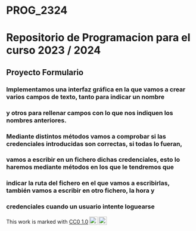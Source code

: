 # PROG_2324

# Repositorio de Programacion para el curso 2023 / 2024

## Proyecto Formulario 

### Implementamos una interfaz gráfica en la que vamos a crear varios campos de texto, tanto para indicar un nombre 
### y otros para rellenar campos con lo que nos indiquen los nombres anteriores.
### Mediante distintos métodos vamos a comprobar si las credenciales introducidas son correctas, si todas lo fueran, 
### vamos a escribir en un fichero dichas credenciales, esto lo haremos mediante métodos en los que le tendremos que 
### indicar la ruta del fichero en el que vamos a escribirlas, también vamos a escribir en otro fichero, la hora y 
### credenciales cuando un usuario intente loguearse

 <p xmlns:cc="http://creativecommons.org/ns#" >This work is marked with <a href="http://creativecommons.org/publicdomain/zero/1.0?ref=chooser-v1" target="_blank" rel="license noopener noreferrer" style="display:inline-block;">CC0 1.0<img style="height:22px!important;margin-left:3px;vertical-align:text-bottom;" src="https://mirrors.creativecommons.org/presskit/icons/cc.svg?ref=chooser-v1"><img style="height:22px!important;margin-left:3px;vertical-align:text-bottom;" src="https://mirrors.creativecommons.org/presskit/icons/zero.svg?ref=chooser-v1"></a></p> 
